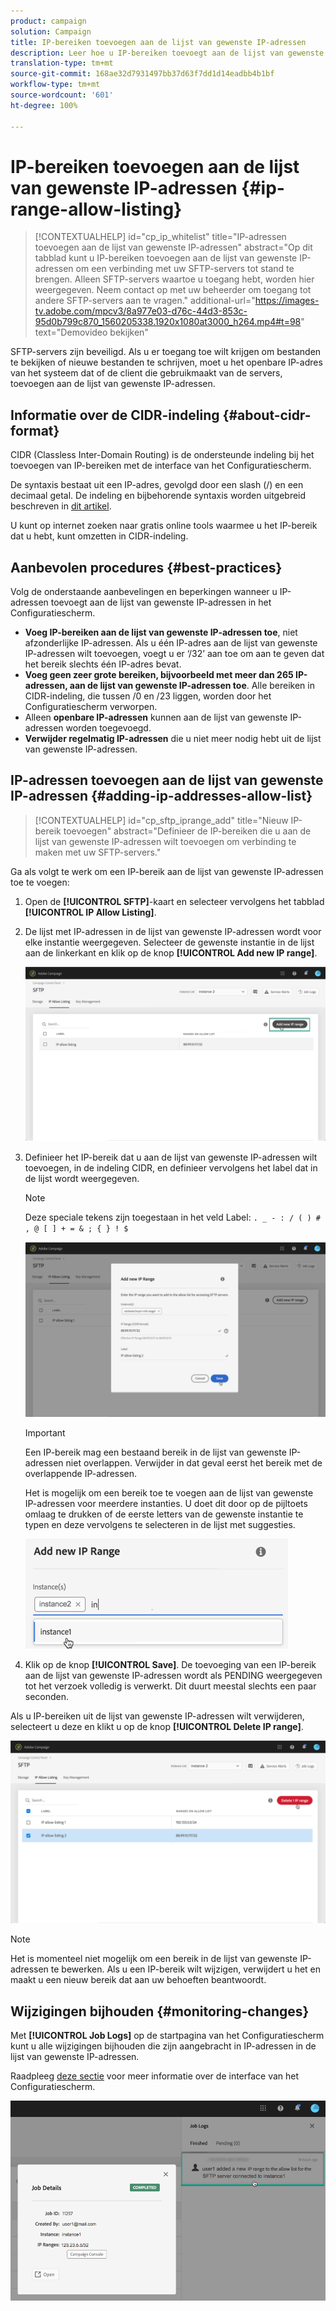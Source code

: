 ```yaml
---
product: campaign
solution: Campaign
title: IP-bereiken toevoegen aan de lijst van gewenste IP-adressen
description: Leer hoe u IP-bereiken toevoegt aan de lijst van gewenste IP-adressen voor toegang tot SFTP-servers
translation-type: tm+mt
source-git-commit: 168ae32d7931497bb37d63f7dd1d14eadbb4b1bf
workflow-type: tm+mt
source-wordcount: '601'
ht-degree: 100%

---
```



# IP-bereiken toevoegen aan de lijst van gewenste IP-adressen {#ip-range-allow-listing}

>[!CONTEXTUALHELP]
>id="cp_ip_whitelist"
>title="IP-adressen toevoegen aan de lijst van gewenste IP-adressen"
>abstract="Op dit tabblad kunt u IP-bereiken toevoegen aan de lijst van gewenste IP-adressen om een verbinding met uw SFTP-servers tot stand te brengen. Alleen SFTP-servers waartoe u toegang hebt, worden hier weergegeven. Neem contact op met uw beheerder om toegang tot andere SFTP-servers aan te vragen."
>additional-url="https://images-tv.adobe.com/mpcv3/8a977e03-d76c-44d3-853c-95d0b799c870_1560205338.1920x1080at3000_h264.mp4#t=98" text="Demovideo bekijken"

SFTP-servers zijn beveiligd. Als u er toegang toe wilt krijgen om bestanden te bekijken of nieuwe bestanden te schrijven, moet u het openbare IP-adres van het systeem dat of de client die gebruikmaakt van de servers, toevoegen aan de lijst van gewenste IP-adressen.

## Informatie over de CIDR-indeling {#about-cidr-format}

CIDR (Classless Inter-Domain Routing) is de ondersteunde indeling bij het toevoegen van IP-bereiken met de interface van het Configuratiescherm.

De syntaxis bestaat uit een IP-adres, gevolgd door een slash (/) en een decimaal getal. De indeling en bijbehorende syntaxis worden uitgebreid beschreven in [dit artikel](https://whatismyipaddress.com/cidr).

U kunt op internet zoeken naar gratis online tools waarmee u het IP-bereik dat u hebt, kunt omzetten in CIDR-indeling.

## Aanbevolen procedures {#best-practices}

Volg de onderstaande aanbevelingen en beperkingen wanneer u IP-adressen toevoegt aan de lijst van gewenste IP-adressen in het Configuratiescherm.

* **Voeg IP-bereiken aan de lijst van gewenste IP-adressen toe**, niet afzonderlijke IP-adressen. Als u één IP-adres aan de lijst van gewenste IP-adressen wilt toevoegen, voegt u er ‘/32’ aan toe om aan te geven dat het bereik slechts één IP-adres bevat.
* **Voeg geen zeer grote bereiken, bijvoorbeeld met meer dan 265 IP-adressen, aan de lijst van gewenste IP-adressen toe**. Alle bereiken in CIDR-indeling, die tussen /0 en /23 liggen, worden door het Configuratiescherm verworpen.
* Alleen **openbare IP-adressen** kunnen aan de lijst van gewenste IP-adressen worden toegevoegd.
* **Verwijder regelmatig IP-adressen** die u niet meer nodig hebt uit de lijst van gewenste IP-adressen.

## IP-adressen toevoegen aan de lijst van gewenste IP-adressen {#adding-ip-addresses-allow-list}

>[!CONTEXTUALHELP]
>id="cp_sftp_iprange_add"
>title="Nieuw IP-bereik toevoegen"
>abstract="Definieer de IP-bereiken die u aan de lijst van gewenste IP-adressen wilt toevoegen om verbinding te maken met uw SFTP-servers."

Ga als volgt te werk om een IP-bereik aan de lijst van gewenste IP-adressen toe te voegen:

1. Open de **[!UICONTROL SFTP]**-kaart en selecteer vervolgens het tabblad **[!UICONTROL IP Allow Listing]**.
1. De lijst met IP-adressen in de lijst van gewenste IP-adressen wordt voor elke instantie weergegeven. Selecteer de gewenste instantie in de lijst aan de linkerkant en klik op de knop **[!UICONTROL Add new IP range]**.

   ![](assets/control_panel_add_range.png)

1. Definieer het IP-bereik dat u aan de lijst van gewenste IP-adressen wilt toevoegen, in de indeling CIDR, en definieer vervolgens het label dat in de lijst wordt weergegeven.

   >[!NOTE]
   >
   >Deze speciale tekens zijn toegestaan in het veld Label:
   > `. _ - : / ( ) # , @ [ ] + = & ; { } ! $`

   ![](assets/control_panel_add_range2.png)

   >[!IMPORTANT]
   >
   >Een IP-bereik mag een bestaand bereik in de lijst van gewenste IP-adressen niet overlappen. Verwijder in dat geval eerst het bereik met de overlappende IP-adressen.
   >
   >Het is mogelijk om een bereik toe te voegen aan de lijst van gewenste IP-adressen voor meerdere instanties. U doet dit door op de pijltoets omlaag te drukken of de eerste letters van de gewenste instantie te typen en deze vervolgens te selecteren in de lijst met suggesties.

   ![](assets/control_panel_add_range3.png)

1. Klik op de knop **[!UICONTROL Save]**. De toevoeging van een IP-bereik aan de lijst van gewenste IP-adressen wordt als PENDING weergegeven tot het verzoek volledig is verwerkt. Dit duurt meestal slechts een paar seconden.

Als u IP-bereiken uit de lijst van gewenste IP-adressen wilt verwijderen, selecteert u deze en klikt u op de knop **[!UICONTROL Delete IP range]**.

![](assets/control_panel_delete_range2.png)

>[!NOTE]
>
>Het is momenteel niet mogelijk om een bereik in de lijst van gewenste IP-adressen te bewerken. Als u een IP-bereik wilt wijzigen, verwijdert u het en maakt u een nieuw bereik dat aan uw behoeften beantwoordt.

## Wijzigingen bijhouden {#monitoring-changes}

Met **[!UICONTROL Job Logs]** op de startpagina van het Configuratiescherm kunt u alle wijzigingen bijhouden die zijn aangebracht in IP-adressen in de lijst van gewenste IP-adressen.

Raadpleeg [deze sectie](../../discover/using/discovering-the-interface.md) voor meer informatie over de interface van het Configuratiescherm.

![](assets/control_panel_ip_log.png)
